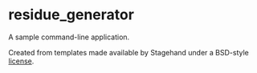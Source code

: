 # residue_generator

A sample command-line application.

Created from templates made available by Stagehand under a BSD-style
[license](https://github.com/dart-lang/stagehand/blob/master/LICENSE).
